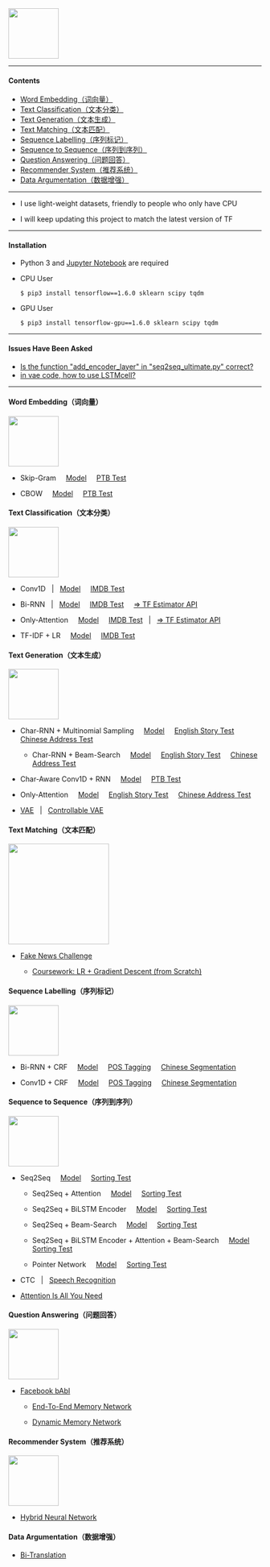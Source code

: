 <img src="https://github.com/zhedongzheng/finch/blob/master/nlp-models/assets/tensorflow_nlp.png" height='100'>

---
#### Contents
* [Word Embedding（词向量）](https://github.com/zhedongzheng/finch#word-embedding%E8%AF%8D%E5%90%91%E9%87%8F)
* [Text Classification（文本分类）](https://github.com/zhedongzheng/finch#text-classification%E6%96%87%E6%9C%AC%E5%88%86%E7%B1%BB)
* [Text Generation（文本生成）](https://github.com/zhedongzheng/finch#text-generation%E6%96%87%E6%9C%AC%E7%94%9F%E6%88%90)
* [Text Matching（文本匹配）](https://github.com/zhedongzheng/finch/blob/master/README.md#text-matching%E6%96%87%E6%9C%AC%E5%8C%B9%E9%85%8D)
* [Sequence Labelling（序列标记）](https://github.com/zhedongzheng/finch#sequence-labelling%E5%BA%8F%E5%88%97%E6%A0%87%E8%AE%B0)
* [Sequence to Sequence（序列到序列）](https://github.com/zhedongzheng/finch#sequence-to-sequence%E5%BA%8F%E5%88%97%E5%88%B0%E5%BA%8F%E5%88%97)
* [Question Answering（问题回答）](https://github.com/zhedongzheng/finch/blob/master/README.md#question-answering%E9%97%AE%E9%A2%98%E5%9B%9E%E7%AD%94)
* [Recommender System（推荐系统）](https://github.com/zhedongzheng/finch/blob/master/README.md#recommender-system%E6%8E%A8%E8%8D%90%E7%B3%BB%E7%BB%9F)
* [Data Argumentation（数据增强）](https://github.com/zhedongzheng/finch/blob/master/README.md#data-argumentation%E6%95%B0%E6%8D%AE%E5%A2%9E%E5%BC%BA)
---
* I use light-weight datasets, friendly to people who only have CPU

* I will keep updating this project to match the latest version of TF

---
#### Installation 
* Python 3 and [Jupyter Notebook](http://jupyter.org/) are required

* CPU User
    ```
    $ pip3 install tensorflow==1.6.0 sklearn scipy tqdm
    ```

* GPU User
    ```
    $ pip3 install tensorflow-gpu==1.6.0 sklearn scipy tqdm
    ```
---
#### Issues Have Been Asked
* [Is the function "add_encoder_layer" in "seq2seq_ultimate.py" correct?](https://github.com/zhedongzheng/finch/issues/1)
* [in vae code, how to use LSTMcell?](https://github.com/zhedongzheng/finch/issues/2)
---
#### Word Embedding（词向量）
<img src="https://github.com/zhedongzheng/finch/blob/master/nlp-models/assets/decoration_6.png" height='100'>

* Skip-Gram &nbsp; &nbsp; [Model](https://github.com/zhedongzheng/finch/blob/master/nlp-models/tensorflow/word2vec_skipgram.py) &nbsp; &nbsp; [PTB Test](https://nbviewer.jupyter.org/github/zhedongzheng/finch/blob/master/nlp-models/tensorflow/word2vec_skipgram_test.ipynb)

* CBOW &nbsp; &nbsp; [Model](https://github.com/zhedongzheng/finch/blob/master/nlp-models/tensorflow/word2vec_cbow.py) &nbsp; &nbsp; [PTB Test](https://nbviewer.jupyter.org/github/zhedongzheng/finch/blob/master/nlp-models/tensorflow/word2vec_cbow_test.ipynb)

#### Text Classification（文本分类）
<img src="https://github.com/zhedongzheng/finch/blob/master/nlp-models/assets/decoration_2.png" height='100'>

* Conv1D &nbsp; | &nbsp; [Model](https://github.com/zhedongzheng/finch/blob/master/nlp-models/tensorflow/concat_conv_1d_text_clf.py) &nbsp; &nbsp; [IMDB Test](https://nbviewer.jupyter.org/github/zhedongzheng/finch/blob/master/nlp-models/tensorflow/concat_conv_1d_text_clf_imdb_test.ipynb)

* Bi-RNN &nbsp; | &nbsp; [Model](https://github.com/zhedongzheng/finch/blob/master/nlp-models/tensorflow/rnn_text_clf.py) &nbsp; &nbsp; [IMDB Test](https://nbviewer.jupyter.org/github/zhedongzheng/finch/blob/master/nlp-models/tensorflow/rnn_text_clf_imdb_test.ipynb) &nbsp; &nbsp; [=> TF Estimator API](https://nbviewer.jupyter.org/github/zhedongzheng/finch/blob/master/nlp-models/tensorflow/tf-estimator/rnn_text_clf_imdb_test.ipynb)

* Only-Attention &nbsp; &nbsp; [Model](https://github.com/zhedongzheng/finch/blob/master/nlp-models/tensorflow/only_attn_text_clf.py) &nbsp; &nbsp; [IMDB Test](https://nbviewer.jupyter.org/github/zhedongzheng/finch/blob/master/nlp-models/tensorflow/only_attn_text_clf_imdb_test.ipynb) &nbsp; | &nbsp; [=> TF Estimator API](https://nbviewer.jupyter.org/github/zhedongzheng/finch/blob/master/nlp-models/tensorflow/tf-estimator/only_attn_text_clf_imdb_test.ipynb)

* TF-IDF + LR &nbsp; &nbsp; [Model](https://github.com/zhedongzheng/finch/blob/master/nlp-models/tensorflow/logistic_regression.py) &nbsp; &nbsp; [IMDB Test](https://nbviewer.jupyter.org/github/zhedongzheng/finch/blob/master/nlp-models/tensorflow/tfidf_imdb_test.ipynb)

#### Text Generation（文本生成）
<img src="https://github.com/zhedongzheng/finch/blob/master/nlp-models/assets/decoration_5.png" height='100'>

* Char-RNN + Multinomial Sampling &nbsp; &nbsp; [Model](https://github.com/zhedongzheng/finch/blob/master/nlp-models/tensorflow/rnn_text_gen.py) &nbsp; &nbsp; [English Story Test](https://nbviewer.jupyter.org/github/zhedongzheng/finch/blob/master/nlp-models/tensorflow/rnn_text_gen_test.ipynb) &nbsp; &nbsp; [Chinese Address Test](https://nbviewer.jupyter.org/github/zhedongzheng/finch/blob/master/nlp-models/tensorflow/rnn_text_gen_addr.ipynb)

    * Char-RNN + Beam-Search &nbsp; &nbsp; [Model](https://github.com/zhedongzheng/finch/blob/master/nlp-models/tensorflow/char_rnn_beam.py) &nbsp; &nbsp; [English Story Test](https://nbviewer.jupyter.org/github/zhedongzheng/finch/blob/master/nlp-models/tensorflow/char_rnn_beam_test.ipynb) &nbsp; &nbsp; [Chinese Address Test](https://nbviewer.jupyter.org/github/zhedongzheng/finch/blob/master/nlp-models/tensorflow/char_rnn_addr_test.ipynb)

* Char-Aware Conv1D + RNN &nbsp; &nbsp; [Model](https://github.com/zhedongzheng/finch/blob/master/nlp-models/tensorflow/cnn_rnn_text_gen.py) &nbsp; &nbsp; [PTB Test](https://nbviewer.jupyter.org/github/zhedongzheng/finch/blob/master/nlp-models/tensorflow/cnn_rnn_text_gen_test.ipynb) &nbsp; &nbsp;

* Only-Attention &nbsp; &nbsp; [Model](https://github.com/zhedongzheng/finch/blob/master/nlp-models/tensorflow/self_attn_lm.py) &nbsp; &nbsp; [English Story Test](https://nbviewer.jupyter.org/github/zhedongzheng/finch/blob/master/nlp-models/tensorflow/self_attn_lm_test.ipynb) &nbsp; &nbsp; [Chinese Address Test](https://nbviewer.jupyter.org/github/zhedongzheng/finch/blob/master/nlp-models/tensorflow/self_attn_lm_addr_test.ipynb)

* [VAE](https://github.com/zhedongzheng/finch/tree/master/nlp-models/tensorflow/vae) &nbsp; | &nbsp; [Controllable VAE](https://github.com/zhedongzheng/finch/tree/master/nlp-models/tensorflow/toward-control)

#### Text Matching（文本匹配）
<img src="https://github.com/zhedongzheng/finch/blob/master/nlp-models/assets/decoration_10.jpeg" height='200'>

* [Fake News Challenge](http://www.fakenewschallenge.org/)

    * [Coursework: LR + Gradient Descent (from Scratch)](https://nbviewer.jupyter.org/github/zhedongzheng/finch/blob/master/nlp-models/numpy/fnc_1.ipynb)

#### Sequence Labelling（序列标记）
<img src="https://github.com/zhedongzheng/finch/blob/master/nlp-models/assets/decoration_4.jpg" height='100'>

* Bi-RNN + CRF &nbsp; &nbsp; [Model](https://github.com/zhedongzheng/finch/blob/master/nlp-models/tensorflow/birnn_crf_clf.py) &nbsp; &nbsp; [POS Tagging](https://nbviewer.jupyter.org/github/zhedongzheng/finch/blob/master/nlp-models/tensorflow/pos_birnn_crf_test.ipynb) &nbsp; &nbsp; [Chinese Segmentation](https://nbviewer.jupyter.org/github/zhedongzheng/finch/blob/master/nlp-models/tensorflow/chseg_birnn_crf_test.ipynb)

* Conv1D + CRF &nbsp; &nbsp; [Model](https://github.com/zhedongzheng/finch/blob/master/nlp-models/tensorflow/cnn_seq_label.py) &nbsp; &nbsp; [POS Tagging](https://nbviewer.jupyter.org/github/zhedongzheng/finch/blob/master/nlp-models/tensorflow/cnn_seq_label_pos_test.ipynb) &nbsp; &nbsp;  [Chinese Segmentation](https://nbviewer.jupyter.org/github/zhedongzheng/finch/blob/master/nlp-models/tensorflow/cnn_seq_label_chseg_test.ipynb)

#### Sequence to Sequence（序列到序列）
<img src="https://github.com/zhedongzheng/finch/blob/master/nlp-models/assets/decoration_1.png" height='100'>

* Seq2Seq &nbsp; &nbsp; [Model](https://github.com/zhedongzheng/finch/blob/master/nlp-models/tensorflow/seq2seq.py) &nbsp; &nbsp; [Sorting Test](https://nbviewer.jupyter.org/github/zhedongzheng/finch/blob/master/nlp-models/tensorflow/seq2seq_test.ipynb)

    * Seq2Seq + Attention &nbsp; &nbsp; [Model](https://github.com/zhedongzheng/finch/blob/master/nlp-models/tensorflow/seq2seq_attn.py) &nbsp; &nbsp; [Sorting Test](https://nbviewer.jupyter.org/github/zhedongzheng/finch/blob/master/nlp-models/tensorflow/seq2seq_attn_test.ipynb) 

    * Seq2Seq + BiLSTM Encoder &nbsp; &nbsp; [Model](https://github.com/zhedongzheng/finch/blob/master/nlp-models/tensorflow/seq2seq_birnn.py) &nbsp; &nbsp; [Sorting Test](https://nbviewer.jupyter.org/github/zhedongzheng/finch/blob/master/nlp-models/tensorflow/seq2seq_birnn_test.ipynb) 

    * Seq2Seq + Beam-Search &nbsp; &nbsp; [Model](https://github.com/zhedongzheng/finch/blob/master/nlp-models/tensorflow/seq2seq_beam.py) &nbsp; &nbsp; [Sorting Test](https://nbviewer.jupyter.org/github/zhedongzheng/finch/blob/master/nlp-models/tensorflow/seq2seq_beam_test.ipynb) 

    * Seq2Seq + BiLSTM Encoder + Attention + Beam-Search &nbsp; &nbsp; [Model](https://github.com/zhedongzheng/finch/blob/master/nlp-models/tensorflow/seq2seq_ultimate.py) &nbsp; &nbsp; [Sorting Test](https://nbviewer.jupyter.org/github/zhedongzheng/finch/blob/master/nlp-models/tensorflow/seq2seq_ultimate_test.ipynb) 

    * Pointer Network &nbsp; &nbsp; [Model](https://github.com/zhedongzheng/finch/blob/master/nlp-models/tensorflow/pointer_net.py) &nbsp; &nbsp; [Sorting Test](https://nbviewer.jupyter.org/github/zhedongzheng/finch/blob/master/nlp-models/tensorflow/pointer_net_test.ipynb)

* CTC &nbsp; | &nbsp; [Speech Recognition](https://github.com/zhedongzheng/finch/tree/master/nlp-models/tensorflow/asr)

* [Attention Is All You Need](https://github.com/zhedongzheng/finch/tree/master/nlp-models/tensorflow/attn_is_all_u_need)

#### Question Answering（问题回答）
<img src="https://github.com/zhedongzheng/finch/blob/master/nlp-models/assets/dmn-details.png" height='100'>

* [Facebook bAbI](https://research.fb.com/downloads/babi/)

    * [End-To-End Memory Network](https://github.com/zhedongzheng/finch/tree/master/nlp-models/tensorflow/end2end_mn) 

    * [Dynamic Memory Network](https://github.com/zhedongzheng/finch/tree/master/nlp-models/tensorflow/dmn) 

#### Recommender System（推荐系统）
<img src="https://github.com/zhedongzheng/finch/blob/master/nlp-models/assets/decoration_9.png" height='100'>

* [Hybrid Neural Network](https://github.com/zhedongzheng/finch/tree/master/nlp-models/tensorflow/movielens)

#### Data Argumentation（数据增强）
* [Bi-Translation](https://nbviewer.jupyter.org/github/zhedongzheng/finch/blob/master/nlp-models/other/bi_translation.ipynb)
